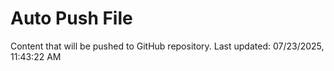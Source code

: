 # Auto Push File

Content that will be pushed to GitHub repository.
Last updated: 07/23/2025, 11:43:22 AM